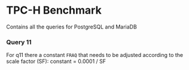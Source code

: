 # TPC-H Benchmark
Contains all the queries for PostgreSQL and MariaDB

### Query 11
For q11 there a constant `FRAQ` that needs to be adjusted according to the scale factor (SF): constant = 0.0001 / SF

